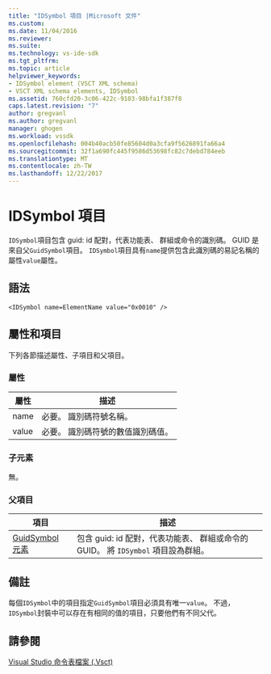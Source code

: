 ```yaml
---
title: "IDSymbol 項目 |Microsoft 文件"
ms.custom: 
ms.date: 11/04/2016
ms.reviewer: 
ms.suite: 
ms.technology: vs-ide-sdk
ms.tgt_pltfrm: 
ms.topic: article
helpviewer_keywords:
- IDSymbol element (VSCT XML schema)
- VSCT XML schema elements, IDSymbol
ms.assetid: 760cfd20-3c06-422c-9103-98bfa1f387f8
caps.latest.revision: "7"
author: gregvanl
ms.author: gregvanl
manager: ghogen
ms.workload: vssdk
ms.openlocfilehash: 004b40acb50fe85604d0a3cfa9f5626891fa66a4
ms.sourcegitcommit: 32f1a690fc445f9586d53698fc82c7debd784eeb
ms.translationtype: MT
ms.contentlocale: zh-TW
ms.lasthandoff: 12/22/2017
---
```

# <a name="idsymbol-element"></a>IDSymbol 項目
`IDSymbol`項目包含 guid: id 配對，代表功能表、 群組或命令的識別碼。 GUID 是來自父`GuidSymbol`項目。 `IDSymbol`項目具有`name`提供包含此識別碼的易記名稱的屬性`value`屬性。  
  
## <a name="syntax"></a>語法  
  
```  
<IDSymbol name=ElementName value="0x0010" />  
```  
  
## <a name="attributes-and-elements"></a>屬性和項目  
 下列各節描述屬性、子項目和父項目。  
  
### <a name="attributes"></a>屬性  
  
|屬性|描述|  
|---------------|-----------------|  
|name|必要。 識別碼符號名稱。|  
|value|必要。 識別碼符號的數值識別碼值。|  
  
### <a name="child-elements"></a>子元素  
 無。  
  
### <a name="parent-elements"></a>父項目  
  
|項目|描述|  
|-------------|-----------------|  
|[GuidSymbol 元素](../extensibility/guidsymbol-element.md)|包含 guid: id 配對，代表功能表、 群組或命令的 GUID。 將 `IDSymbol` 項目設為群組。|  
  
## <a name="remarks"></a>備註  
 每個`IDSymbol`中的項目指定`GuidSymbol`項目必須具有唯一`value`。 不過，`IDSymbol`封裝中可以存在有相同的值的項目，只要他們有不同父代。  
  
## <a name="see-also"></a>請參閱  
 [Visual Studio 命令表檔案 (.Vsct)](../extensibility/internals/visual-studio-command-table-dot-vsct-files.md)